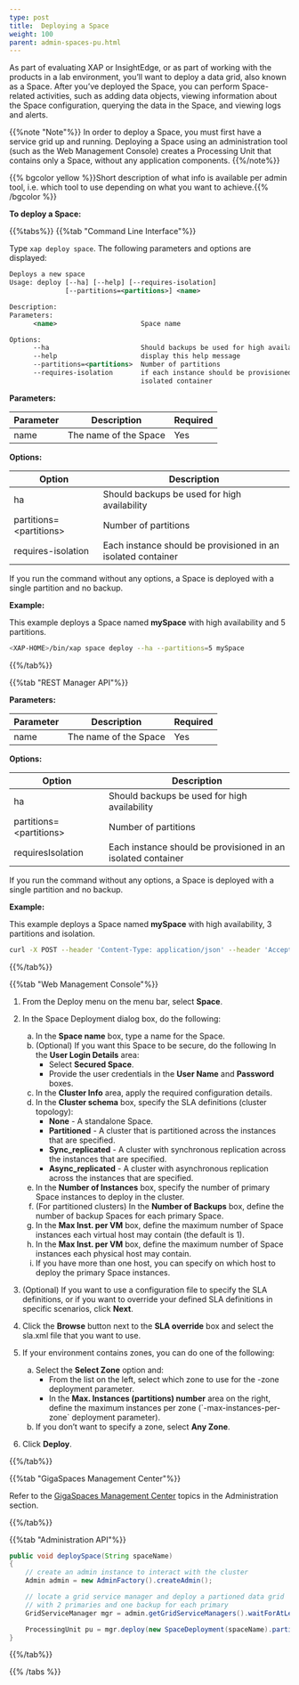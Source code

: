 ```yaml
---
type: post
title:  Deploying a Space
weight: 100
parent: admin-spaces-pu.html
---
```

 
 

As part of evaluating XAP or InsightEdge, or as part of working with the products in a lab environment, you’ll want to deploy a data grid, also known as a Space. After you’ve deployed the Space, you can perform Space-related activities, such as adding data objects, viewing information about the Space configuration, querying the data in the Space, and viewing logs and alerts. 

{{%note "Note"%}}
In order to deploy a Space, you must first have a service grid up and running. Deploying a Space using an administration tool (such as the Web Management Console) creates a Processing Unit that contains only a Space, without any application components.
{{%/note%}}

{{% bgcolor yellow %}}Short description of what info is available per admin tool, i.e. which tool to use depending on what you want to achieve.{{% /bgcolor %}}

**To deploy a Space:**

{{%tabs%}}
{{%tab "Command Line Interface"%}}

Type  `xap deploy space`. The following parameters and options are displayed:

```xml
Deploys a new space
Usage: deploy [--ha] [--help] [--requires-isolation]
              [--partitions=<partitions>] <name>

Description: 
Parameters:
      <name>                     Space name

Options:
      --ha                       Should backups be used for high availability
      --help                     display this help message
      --partitions=<partitions>  Number of partitions
      --requires-isolation       if each instance should be provisioned in an
                                 isolated container
```

<b>Parameters:</b>

| Parameter     | Description       |   Required     |
|------|-------------------|----------------|
| name | The name of the Space | Yes |

<b>Options:</b>

| Option     | Description       |
|------|-------------------|
| ha         |Should backups be used for high availability|
| partitions=\<partitions\>    | Number of partitions |
|requires-isolation   | Each instance should be provisioned in an isolated container |

If you run the command without any options, a Space is deployed with a single partition and no backup.

<b>Example:</b>

This example deploys a Space named **mySpace** with high availability and 5 partitions. 

```bash
<XAP-HOME>/bin/xap space deploy --ha --partitions=5 mySpace
```

{{%/tab%}}


{{%tab "REST Manager API"%}}

<b>Parameters:</b>

| Parameter     | Description       |   Required     |
|------|-------------------|----------------|
| name | The name of the Space | Yes |

<b>Options:</b>

| Option     | Description       |
|------|-------------------|
| ha         |Should backups be used for high availability|
| partitions=\<partitions\>    | Number of partitions |
|requiresIsolation   | Each instance should be provisioned in an isolated container |

If you run the command without any options, a Space is deployed with a single partition and no backup.

 

<b>Example:</b>

This example deploys a Space named **mySpace** with high availability, 3 partitions and isolation. 

```bash
curl -X POST --header 'Content-Type: application/json' --header 'Accept: text/plain' 'http://localhost:8090/v2/spaces?name=mySpace&partitions=3&backups=true&requiresIsolation=true'
```
{{%/tab%}}


{{%tab "Web Management Console"%}}

1. From the Deploy menu on the menu bar, select **Space**.
2. In the Space Deployment dialog box, do the following:

	<ol type="a">
		<li>In the <b>Space name</b> box, type a name for the Space.</li>
		<li>(Optional) If you want this Space to be secure, do the following In the <b>User Login Details</b> area:
		<ul>
			<li>Select <b>Secured Space</b>.</li>
			<li>Provide the user credentials in the <b>User Name</b> and <b>Password</b> boxes.</li>
		</ul>
		</li>
		<li>In the <b>Cluster Info</b> area, apply the required configuration details.</li>
		<li>In the <b>Cluster schema</b> box, specify the SLA definitions (cluster topology):
		<ul>
			<li><b>None</b> - A standalone Space.</li>
			<li><b>Partitioned</b> - A cluster that is partitioned across the instances that are specified.</li>
			<li><b>Sync_replicated</b> - A cluster with synchronous replication across the instances that are specified.</li>
			<li><b>Async_replicated</b> - A cluster with asynchronous replication across the instances that are specified.</li>
		</ul>
		<li>In the <b>Number of Instances</b> box, specify the number of primary Space instances to deploy in the cluster.</li>
		<li>(For partitioned clusters) In the <b>Number of Backups</b> box, define the number of backup Spaces for each primary Space.</li>
		<li>In the <b>Max Inst. per VM</b> box, define the maximum number of Space instances each virtual host may contain (the default is 1).</li>
		<li>In the <b>Max Inst. per VM</b> box, define the maximum number of Space instances each physical host may contain.</li>
		<li>If you have more than one host, you can specify on which host to deploy the primary Space instances.</li>
		</li>
	</ol>	
	
1. (Optional) If you want to use a configuration file to specify the SLA definitions, or if you want to override your defined SLA definitions in specific scenarios, click **Next**. 
1. Click the **Browse** button next to the **SLA override** box and select the sla.xml file that you want to use.
1. If your environment contains zones, you can do one of the following:


	<ol type="a">
		<li>Select the <b>Select Zone</b> option and:
		<ul>
			<li>From the list on the left, select which zone to use for the -zone deployment parameter.</li>
			<li>In the <b>Max. Instances (partitions) number</b> area on the right, define the maximum instances per zone (`-max-instances-per-zone` deployment parameter).</li>
		</ul>
		<li>If you don’t want to specify a zone, select <b>Any Zone</b>.
		</ol>
	
1. Click **Deploy**.

{{%/tab%}}


{{%tab "GigaSpaces Management Center"%}}

Refer to the [GigaSpaces Management Center](./gigaspaces-management-center.html) topics in the Administration section.

{{%/tab%}}


{{%tab "Administration API"%}}
```java
public void deploySpace(String spaceName)
{
    // create an admin instance to interact with the cluster
    Admin admin = new AdminFactory().createAdmin();

	// locate a grid service manager and deploy a partioned data grid
	// with 2 primaries and one backup for each primary
    GridServiceManager mgr = admin.getGridServiceManagers().waitForAtLeastOne();

    ProcessingUnit pu = mgr.deploy(new SpaceDeployment(spaceName).partitioned(2, 1));
}
```

{{%/tab%}}

{{% /tabs %}}

